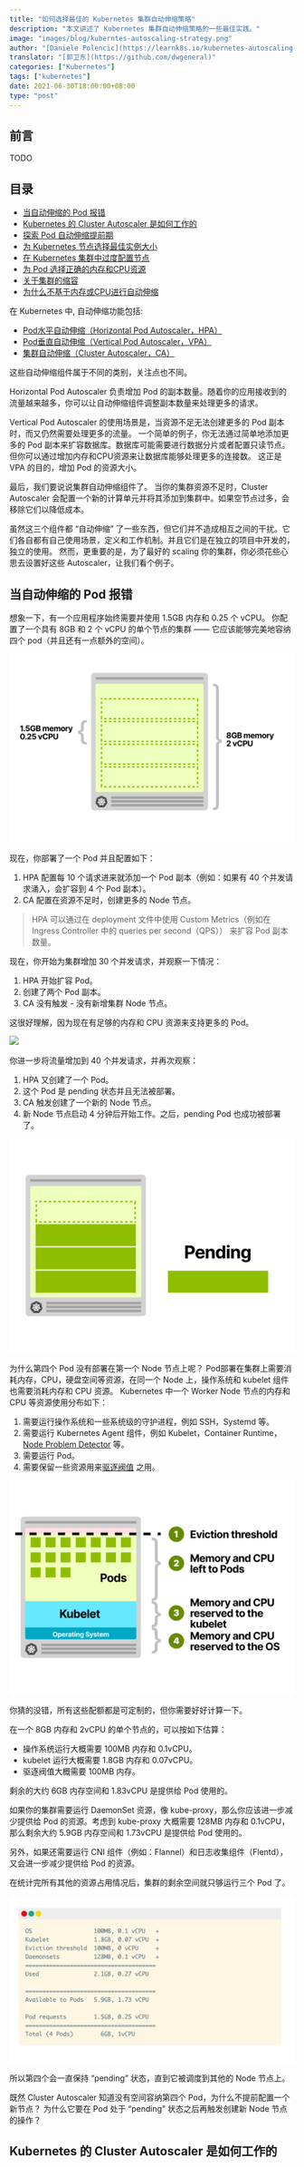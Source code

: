 ```yaml
---
title: "如何选择最佳的 Kubernetes 集群自动伸缩策略"
description: "本文讲述了 Kubernetes 集群自动伸缩策略的一些最佳实践。"
image: "images/blog/kuberntes-autoscaling-strategy.png"
author: "[Daniele Polencic](https://learnk8s.io/kubernetes-autoscaling-strategies)"
translator: "[郭卫东](https://github.com/dwgeneral)"
categories: ["Kubernetes"]
tags: ["kubernetes"]
date: 2021-06-30T18:00:00+08:00
type: "post"
---
```


## 前言

TODO

## 目录

- [当自动伸缩的 Pod 报错](#当自动伸缩的-Pod-报错)
- [Kubernetes 的 Cluster Autoscaler 是如何工作的](#Kubernetes-的-Cluster-Autoscaler-是如何工作的)
- [探索 Pod 自动伸缩提前期](#探索-Pod-自动伸缩提前期)
- [为 Kubernetes 节点选择最佳实例大小](#为-Kubernetes-节点选择最佳实例大小)
- [在 Kubernetes 集群中过度配置节点](#在-Kubernetes-集群中过度配置节点)
- [为 Pod 选择正确的内存和CPU资源](#为-Pod-选择正确的内存和CPU资源)
- [关于集群的缩容](#关于集群的缩容)
- [为什么不基于内存或CPU进行自动伸缩](#为什么不基于内存或CPU进行自动伸缩)

在 Kubernetes 中, 自动伸缩功能包括:
- [Pod水平自动伸缩（Horizontal Pod Autoscaler，HPA）](#Horizontal-Pod-Autoscaler)
- [Pod垂直自动伸缩（Vertical Pod Autoscaler，VPA）](#Vertical-Pod-Autoscaler)
- [集群自动伸缩（Cluster Autoscaler，CA）](#Cluster-Autoscaler)

这些自动伸缩组件属于不同的类别，关注点也不同。

Horizontal Pod Autoscaler 负责增加 Pod 的副本数量。随着你的应用接收到的流量越来越多，你可以让自动伸缩组件调整副本数量来处理更多的请求。

Vertical Pod Autoscaler 的使用场景是，当资源不足无法创建更多的 Pod 副本时，而又仍然需要处理更多的流量。
一个简单的例子，你无法通过简单地添加更多的 Pod 副本来扩容数据库。数据库可能需要进行数据分片或者配置只读节点。
但你可以通过增加内存和CPU资源来让数据库能够处理更多的连接数。
这正是 VPA 的目的，增加 Pod 的资源大小。

最后，我们要说说集群自动伸缩组件了。
当你的集群资源不足时，Cluster Autoscaler 会配置一个新的计算单元并将其添加到集群中。如果空节点过多，会移除它们以降低成本。

虽然这三个组件都 “自动伸缩” 了一些东西，但它们并不造成相互之间的干扰。它们各自都有自己使用场景，定义和工作机制。并且它们是在独立的项目中开发的，独立的使用。
然而，更重要的是，为了最好的 scaling 你的集群，你必须花些心思去设置好这些 Autoscaler，让我们看个例子。

## 当自动伸缩的 Pod 报错

想象一下，有一个应用程序始终需要并使用 1.5GB 内存和 0.25 个 vCPU。
你配置了一个具有 8GB 和 2 个 vCPU 的单个节点的集群 —— 它应该能够完美地容纳四个 pod（并且还有一点额外的空间）。

![](single-node.png)

现在，你部署了一个 Pod 并且配置如下：
1. HPA 配置每 10 个请求进来就添加一个 Pod 副本（例如：如果有 40 个并发请求涌入，会扩容到 4 个 Pod 副本）。
2. CA 配置在资源不足时，创建更多的 Node 节点。

> HPA 可以通过在 deployment 文件中使用 Custom Metrics（例如在 Ingress Controller 中的 queries per second（QPS）） 来扩容 Pod 副本数量。

现在，你开始为集群增加 30 个并发请求，并观察一下情况：
1. HPA 开始扩容 Pod。
2. 创建了两个 Pod 副本。
3. CA 没有触发 - 没有新增集群 Node 节点。

这很好理解，因为现在有足够的内存和 CPU 资源来支持更多的 Pod。

![](node-enogh.png)

你进一步将流量增加到 40 个并发请求，并再次观察：
1. HPA 又创建了一个 Pod。
2. 这个 Pod 是 pending 状态并且无法被部署。
3. CA 触发创建了一个新的 Node 节点。
4. 新 Node 节点启动 4 分钟后开始工作。之后，pending Pod 也成功被部署了。

![](pending-pod.svg)

为什么第四个 Pod 没有部署在第一个 Node 节点上呢？
Pod部署在集群上需要消耗内存，CPU，硬盘空间等资源，在同一个 Node 上，操作系统和 kubelet 组件也需要消耗内存和 CPU 资源。
Kubernetes 中一个 Worker Node 节点的内存和 CPU 等资源使用分布如下：
1. 需要运行操作系统和一些系统级的守护进程，例如 SSH，Systemd 等。
2. 需要运行 Kubernetes Agent 组件，例如 Kubelet，Container Runtime，[Node Problem Detector](https://github.com/kubernetes/node-problem-detector) 等。
3. 需要运行 Pod。
4. 需要保留一些资源用来[驱逐阀值](https://kubernetes.io/docs/tasks/administer-cluster/reserve-compute-resources/#eviction-thresholds) 之用。

![](eviction-threshold.svg)

你猜的没错，所有这些配额都是可定制的，但你需要好好计算一下。

在一个 8GB 内存和 2vCPU 的单个节点的，可以按如下估算：
- 操作系统运行大概需要 100MB 内存和 0.1vCPU。
- kubelet 运行大概需要 1.8GB 内存和 0.07vCPU。
- 驱逐阀值大概需要 100MB 内存。

剩余的大约 6GB 内存空间和 1.83vCPU 是提供给 Pod 使用的。

如果你的集群需要运行 DaemonSet 资源，像 kube-proxy，那么你应该进一步减少提供给 Pod 的资源。考虑到 kube-proxy 大概需要 128MB 内存和 0.1vCPU，那么剩余大约 5.9GB 内存空间和 1.73vCPU 是提供给 Pod 使用的。

另外，如果还需要运行 CNI 组件（例如：Flannel）和日志收集组件（Flentd），又会进一步减少提供给 Pod 的资源。

在统计完所有其他的资源占用情况后，集群的剩余空间就只够运行三个 Pod 了。

![](left-space-pod.png)

所以第四个会一直保持 “pending” 状态，直到它被调度到其他的 Node 节点上。

既然 Cluster Autoscaler 知道没有空间容纳第四个 Pod，为什么不提前配置一个新节点？
为什么它要在 Pod 处于 “pending” 状态之后再触发创建新 Node 节点的操作？

## Kubernetes 的 Cluster Autoscaler 是如何工作的
